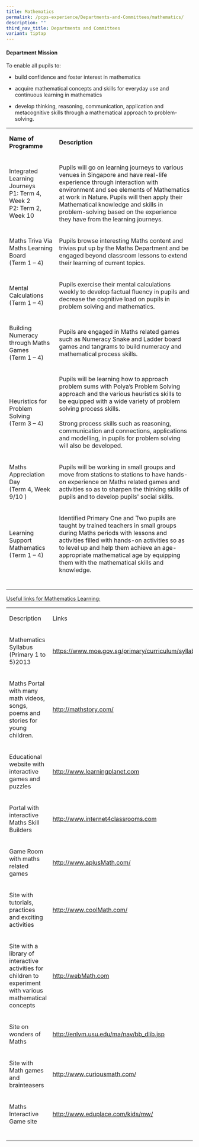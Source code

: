 ```yaml
---
title: Mathematics
permalink: /pcps-experience/Departments-and-Committees/mathematics/
description: ""
third_nav_title: Departments and Committees
variant: tiptap
---
```

<h4>Department Mission</h4>
<p>To enable all pupils to:</p>
<ul data-tight="true" class="tight">
<li>
<p>build confidence and foster interest in mathematics&nbsp;</p>
</li>
<li>
<p>acquire mathematical concepts and skills for everyday use and continuous
learning in mathematics</p>
</li>
<li>
<p>develop thinking, reasoning, communication, application and metacognitive
skills through a mathematical approach to problem-solving.</p>
</li>
</ul>
<table style="minWidth: 50px">
<colgroup>
<col>
<col>
</colgroup>
<tbody>
<tr>
<td rowspan="1" colspan="1">
<p><strong>Name of Programme</strong>
</p>
</td>
<td rowspan="1" colspan="1">
<p><strong>Description</strong>
</p>
</td>
</tr>
<tr>
<td rowspan="1" colspan="1">
<p>Integrated Learning Journeys
<br>P1: Term 4, Week 2
<br>P2: Term 2, Week 10
<br>
</p>
</td>
<td rowspan="1" colspan="1">
<p>Pupils will go on learning journeys to various venues in Singapore and
have real-life experience through interaction with environment and see
elements of Mathematics at work in Nature. Pupils will then apply their
Mathematical knowledge and skills in problem-solving based on the experience
they have from the learning journeys.</p>
</td>
</tr>
<tr>
<td rowspan="1" colspan="1">
<p>Maths Triva Via Maths Learning Board
<br>(Term 1 – 4)
<br>
</p>
</td>
<td rowspan="1" colspan="1">
<p>Pupils browse interesting Maths content and trivias put up by the Maths
Department and be engaged beyond classroom lessons to extend their learning
of current topics.</p>
</td>
</tr>
<tr>
<td rowspan="1" colspan="1">
<p>Mental Calculations
<br>(Term 1 – 4)
<br>
</p>
</td>
<td rowspan="1" colspan="1">
<p>Pupils exercise their mental calculations weekly to develop factual fluency
in pupils and decrease the cognitive load on pupils in problem solving
and mathematics.</p>
</td>
</tr>
<tr>
<td rowspan="1" colspan="1">
<p>Building Numeracy through Maths Games
<br>(Term 1 – 4)
<br>
</p>
</td>
<td rowspan="1" colspan="1">
<p>Pupils are engaged in Maths related games such as Numeracy Snake and Ladder
board games and tangrams to build numeracy and mathematical process skills.</p>
</td>
</tr>
<tr>
<td rowspan="1" colspan="1">
<p>Heuristics for Problem Solving
<br>(Term 3 – 4)</p>
</td>
<td rowspan="1" colspan="1">
<p>Pupils will be learning how to approach problem sums with Polya’s Problem
Solving approach and the various heuristics skills to be equipped with
a wide variety of problem solving process skills.
<br>
<br>Strong process skills such as reasoning, communication and connections,
applications and modelling, in pupils for problem solving will also be
developed.
<br>
</p>
</td>
</tr>
<tr>
<td rowspan="1" colspan="1">
<p>Maths Appreciation Day
<br>(Term 4, Week 9/10 )</p>
</td>
<td rowspan="1" colspan="1">
<p>Pupils will be working in small groups and move from stations to stations
to have hands-on experience on Maths related games and activities so as
to sharpen the thinking skills of pupils and to develop pupils' social
skills.
<br>
</p>
</td>
</tr>
<tr>
<td rowspan="1" colspan="1">
<p>Learning Support Mathematics
<br>(Term 1 – 4)</p>
</td>
<td rowspan="1" colspan="1">
<p>Identified Primary One and Two pupils are taught by trained teachers in
small groups during Maths periods with lessons and activities filled with
hands-on activities so as to level up and help them achieve an age-appropriate
mathematical age by equipping them with the mathematical skills and knowledge.</p>
</td>
</tr>
<tr>
<td rowspan="1" colspan="1">
<p></p>
</td>
<td rowspan="1" colspan="1">
<p></p>
</td>
</tr>
</tbody>
</table>
<p><u>Useful links for Mathematics Learning:</u>
</p>
<table style="minWidth: 50px">
<colgroup>
<col>
<col>
</colgroup>
<tbody>
<tr>
<td rowspan="1" colspan="1">
<p>Description</p>
</td>
<td rowspan="1" colspan="1">
<p>Links</p>
</td>
</tr>
<tr>
<td rowspan="1" colspan="1">
<p>Mathematics Syllabus (Primary 1 to 5)2013
<br>
</p>
</td>
<td rowspan="1" colspan="1">
<p><a href="https://www.moe.gov.sg/primary/curriculum/syllabus" rel="noopener nofollow" target="_blank">https://www.moe.gov.sg/primary/curriculum/syllabus</a>
</p>
</td>
</tr>
<tr>
<td rowspan="1" colspan="1">
<p>Maths Portal with many math videos, songs, poems and stories for young
children.</p>
</td>
<td rowspan="1" colspan="1">
<p><a href="http://mathstory.com/" rel="noopener noreferrer nofollow" target="_blank">http://mathstory.com/</a>
</p>
</td>
</tr>
<tr>
<td rowspan="1" colspan="1">
<p>Educational website with interactive games and puzzles</p>
</td>
<td rowspan="1" colspan="1">
<p><a href="http://www.learningplanet.com/" rel="noopener noreferrer nofollow" target="_blank">http://www.learningplanet.com</a>
</p>
</td>
</tr>
<tr>
<td rowspan="1" colspan="1">
<p>Portal with interactive Maths Skill Builders</p>
</td>
<td rowspan="1" colspan="1">
<p><a href="http://www.internet4classrooms.com/" rel="noopener noreferrer nofollow" target="_blank">http://www.internet4classrooms.com</a>
</p>
</td>
</tr>
<tr>
<td rowspan="1" colspan="1">
<p>Game Room with maths related games
<br>
</p>
</td>
<td rowspan="1" colspan="1">
<p><a href="http://www.aplusmath.com/" rel="noopener noreferrer nofollow" target="_blank">http://www.aplusMath.com/</a>
</p>
</td>
</tr>
<tr>
<td rowspan="1" colspan="1">
<p>Site with tutorials, practices and exciting activities</p>
</td>
<td rowspan="1" colspan="1">
<p><a href="http://www.coolmath.com/" rel="noopener noreferrer nofollow" target="_blank">http://www.coolMath.com/</a>
</p>
</td>
</tr>
<tr>
<td rowspan="1" colspan="1">
<p>Site with a library of interactive activities for children to experiment
with various mathematical concepts</p>
</td>
<td rowspan="1" colspan="1">
<p><a href="http://webmath.com/" rel="noopener noreferrer nofollow" target="_blank">http://webMath.com</a>
</p>
</td>
</tr>
<tr>
<td rowspan="1" colspan="1">
<p>Site on wonders of Maths</p>
</td>
<td rowspan="1" colspan="1">
<p><a href="http://enlvm.usu.edu/ma/nav/bb_dlib.jsp" rel="noopener noreferrer nofollow" target="_blank">http://enlvm.usu.edu/ma/nav/bb_dlib.jsp</a>
</p>
</td>
</tr>
<tr>
<td rowspan="1" colspan="1">
<p>Site with Math games and brainteasers</p>
</td>
<td rowspan="1" colspan="1">
<p><a href="http://www.curiousmath.com/" rel="noopener noreferrer nofollow" target="_blank">http://www.curiousmath.com/</a>
</p>
</td>
</tr>
<tr>
<td rowspan="1" colspan="1">
<p>Maths Interactive Game site</p>
</td>
<td rowspan="1" colspan="1">
<p><a href="http://www.eduplace.com/kids/mw/" rel="noopener noreferrer nofollow" target="_blank">http://www.eduplace.com/kids/mw/</a>
</p>
</td>
</tr>
<tr>
<td rowspan="1" colspan="1">
<p></p>
</td>
<td rowspan="1" colspan="1">
<p></p>
</td>
</tr>
</tbody>
</table>
<p></p>
